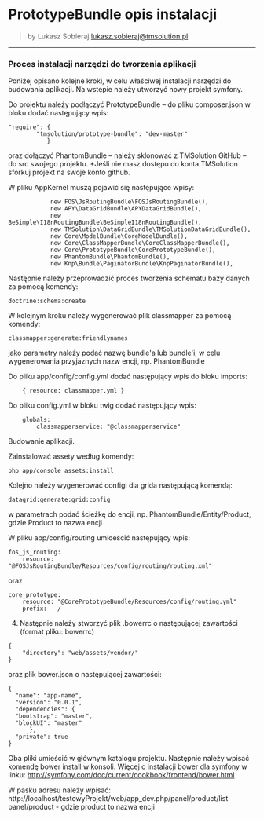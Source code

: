 # PrototypeBundle opis instalacji

>by Lukasz Sobieraj <lukasz.sobieraj@tmsolution.pl>

---

### Proces instalacji narzędzi do tworzenia aplikacji

Poniżej opisano kolejne kroki, w celu właściwej instalacji narzędzi do budowania aplikacji.
Na wstępie należy utworzyć nowy projekt symfony.

Do projektu należy podłączyć PrototypeBundle – do pliku composer.json w bloku dodać następujący wpis:
```
"require": {
        "tmsolution/prototype-bundle": "dev-master"
           }
```
oraz dołączyć PhantomBundle – należy sklonować z TMSolution GitHub – do src swojego projektu.
*Jeśli nie masz dostępu do konta TMSolution sforkuj projekt na swoje konto github.

W pliku AppKernel muszą pojawić się następujące wpisy:
```
            new FOS\JsRoutingBundle\FOSJsRoutingBundle(),
            new APY\DataGridBundle\APYDataGridBundle(),
            new BeSimple\I18nRoutingBundle\BeSimpleI18nRoutingBundle(),
            new TMSolution\DataGridBundle\TMSolutionDataGridBundle(),
            new Core\ModelBundle\CoreModelBundle(),
            new Core\ClassMapperBundle\CoreClassMapperBundle(),
            new Core\PrototypeBundle\CorePrototypeBundle(),
            new PhantomBundle\PhantomBundle(), 
            new Knp\Bundle\PaginatorBundle\KnpPaginatorBundle(),
```

Następnie należy przeprowadzić proces tworzenia schematu bazy danych za pomocą komendy:
```
doctrine:schema:create
```

W kolejnym kroku należy wygenerować plik classmapper za pomocą komendy:
```
classmapper:generate:friendlynames
```
jako parametry należy podać nazwę bundle'a lub bundle'i, w celu wygenerowania przyjaznych nazw encji, np. PhantomBundle

Do pliku app/config/config.yml dodać następujący wpis do bloku imports:
```
    { resource: classmapper.yml }
```
Do pliku config.yml w bloku twig dodać następujący wpis:
```
    globals:
        classmapperservice: "@classmapperservice"
```

Budowanie aplikacji.

Zainstalować assety według komendy: 
```
php app/console assets:install
```

Kolejno należy wygenerować configi dla grida następującą komendą:
```
datagrid:generate:grid:config
```
w parametrach podać ścieżkę do encji, np. PhantomBundle/Entity/Product, gdzie Product to nazwa encji

W pliku app/config/routing umioeścić następujący wpis:
```
fos_js_routing:
    resource: "@FOSJsRoutingBundle/Resources/config/routing/routing.xml" 
```
oraz
```
core_prototype:
    resource: "@CorePrototypeBundle/Resources/config/routing.yml"
    prefix:   /
```

4.  Następnie należy stworzyć plik .bowerrc o następującej zawartości (format pliku: bowerrc)
```
{
    "directory": "web/assets/vendor/"
}
```
oraz plik bower.json o następującej zawartości:
```
{
  "name": "app-name",
  "version": "0.0.1",
  "dependencies": {
  "bootstrap": "master",
  "blockUI": "master"
      },
  "private": true
}
```

Oba pliki umieścić w głównym katalogu projektu.
Następnie należy wpisać komendę bower install w konsoli. Więcej o instalacji bower dla symfony w linku: http://symfony.com/doc/current/cookbook/frontend/bower.html

W  pasku adresu należy wpisać:
http://localhost/testowyProjekt/web/app_dev.php/panel/product/list
panel/product - gdzie product to nazwa encji

